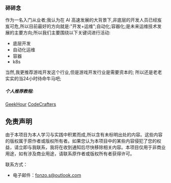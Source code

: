 ### 碎碎念

作为一名入门从业者;我认为在 AI 高速发展的大背景下,非底层的开发人员已经岌岌可危,所以目前最好的方向就是:"开发+运维";自动化;容器化;是未来运维技术发展的主要方向;所以我们主要围绕以下关键词进行活动:
- 底层开发
- 自动化运维
- 容器
- k8s

当然,我更推荐游戏开发这个行业,但是游戏开发行业是需要资本的;
所以还是老老实实的当24小时待命牛马吧;

##### 个人推荐教程:

[GeekHour](https://youtube.com/@geekhour_net?si=2nv5kKkzAAIBHph_)
[CodeCrafters](https://app.codecrafters.io/r/zealous-crocodile-405852)

## 免责声明

由于本项目为本人学习与实践中积累而成,所以含有未标明出处的内容。这些内容的版权属于原作者或版权所有者。如果您认为本项目中的某些内容侵犯了您的权益，请立即与我联系，我将在收到通知后尽快移除相关内容。本项目仅用于非商业用途，如有涉及商业用途，请联系原作者或版权所有者获得许可。

联系方式：
- 电子邮件：fonzo.s@outlook.com
